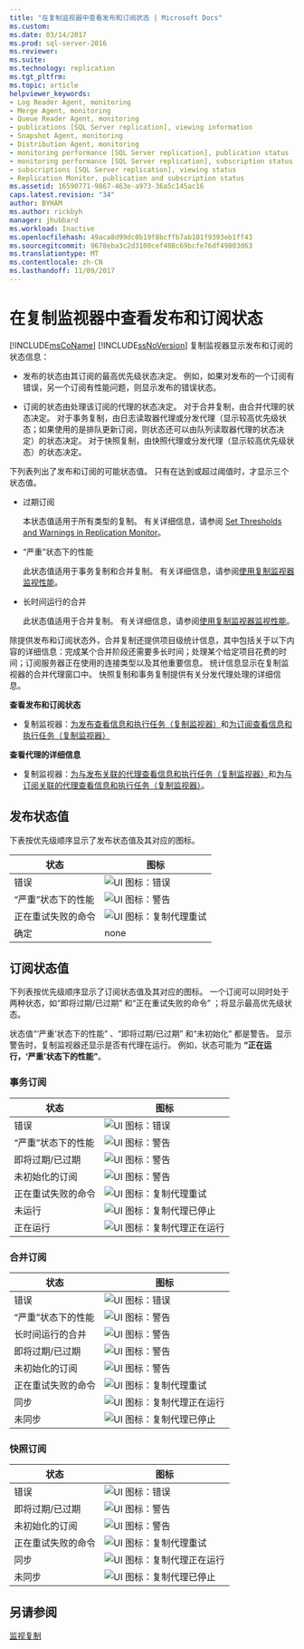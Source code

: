 ```yaml
---
title: "在复制监视器中查看发布和订阅状态 | Microsoft Docs"
ms.custom: 
ms.date: 03/14/2017
ms.prod: sql-server-2016
ms.reviewer: 
ms.suite: 
ms.technology: replication
ms.tgt_pltfrm: 
ms.topic: article
helpviewer_keywords:
- Log Reader Agent, monitoring
- Merge Agent, monitoring
- Queue Reader Agent, monitoring
- publications [SQL Server replication], viewing information
- Snapshot Agent, monitoring
- Distribution Agent, monitoring
- monitoring performance [SQL Server replication], publication status
- monitoring performance [SQL Server replication], subscription status
- subscriptions [SQL Server replication], viewing status
- Replication Monitor, publication and subscription status
ms.assetid: 16590771-9867-463e-a973-36a5c145ac16
caps.latest.revision: "34"
author: BYHAM
ms.author: rickbyh
manager: jhubbard
ms.workload: Inactive
ms.openlocfilehash: 49aca8d99dc0b19f8bcffb7ab101f9393eb1ff43
ms.sourcegitcommit: 9678eba3c2d3100cef408c69bcfe76df49803d63
ms.translationtype: MT
ms.contentlocale: zh-CN
ms.lasthandoff: 11/09/2017
---
```

# <a name="view-publication-and-subscription-status-in-replication-monitor"></a>在复制监视器中查看发布和订阅状态
  [!INCLUDE[msCoName](../../../includes/msconame-md.md)] [!INCLUDE[ssNoVersion](../../../includes/ssnoversion-md.md)] 复制监视器显示发布和订阅的状态信息：  
  
-   发布的状态由其订阅的最高优先级状态决定。 例如，如果对发布的一个订阅有错误，另一个订阅有性能问题，则显示发布的错误状态。  
  
-   订阅的状态由处理该订阅的代理的状态决定。 对于合并复制，由合并代理的状态决定。 对于事务复制，由日志读取器代理或分发代理（显示较高优先级状态；如果使用的是排队更新订阅，则状态还可以由队列读取器代理的状态决定）的状态决定。 对于快照复制，由快照代理或分发代理（显示较高优先级状态）的状态决定。  
  
 下列表列出了发布和订阅的可能状态值。 只有在达到或超过阈值时，才显示三个状态值。  
  
-   过期订阅  
  
     本状态值适用于所有类型的复制。 有关详细信息，请参阅 [Set Thresholds and Warnings in Replication Monitor](../../../relational-databases/replication/monitor/set-thresholds-and-warnings-in-replication-monitor.md)。  
  
-   “严重”状态下的性能  
  
     此状态值适用于事务复制和合并复制。 有关详细信息，请参阅[使用复制监视器监视性能](../../../relational-databases/replication/monitor/monitor-performance-with-replication-monitor.md)。  
  
-   长时间运行的合并  
  
     此状态值适用于合并复制。 有关详细信息，请参阅[使用复制监视器监视性能](../../../relational-databases/replication/monitor/monitor-performance-with-replication-monitor.md)。  
  
 除提供发布和订阅状态外，合并复制还提供项目级统计信息，其中包括关于以下内容的详细信息：完成某个合并阶段还需要多长时间；处理某个给定项目花费的时间；订阅服务器正在使用的连接类型以及其他重要信息。 统计信息显示在复制监视器的合并代理窗口中。 快照复制和事务复制提供有关分发代理处理的详细信息。  
  
 **查看发布和订阅状态**  
  
-   复制监视器：[为发布查看信息和执行任务（复制监视器）](../../../relational-databases/replication/monitor/view-information-and-perform-tasks-for-a-publication-replication-monitor.md)和[为订阅查看信息和执行任务（复制监视器）](../../../relational-databases/replication/monitor/view-information-and-perform-tasks-for-a-subscription-replication-monitor.md)  
  
 **查看代理的详细信息**  
  
-   复制监视器：[为与发布关联的代理查看信息和执行任务（复制监视器）](../../../relational-databases/replication/monitor/view-information-and-perform-tasks-for-publication-agents.md)和[为与订阅关联的代理查看信息和执行任务（复制监视器）](../../../relational-databases/replication/monitor/view-information-and-perform-tasks-for-subscription-agents.md)。  
  
## <a name="publication-status-values"></a>发布状态值  
 下表按优先级顺序显示了发布状态值及其对应的图标。  
  
|状态|图标|  
|------------|----------|  
|错误|![UI 图标：错误](../../../database-engine/availability-groups/windows/media/repl-icon-error.gif "UI 图标：错误")|  
|“严重”状态下的性能|![UI 图标：警告](../../../database-engine/availability-groups/windows/media/repl-icon-warn.gif "UI 图标：警告")|  
|正在重试失败的命令|![UI 图标：复制代理重试](../../../relational-databases/replication/monitor/media/repl-icon-retry.gif "UI 图标：复制代理重试")|  
|确定|none|  
  
## <a name="subscription-status-values"></a>订阅状态值  
 下列表按优先级顺序显示了订阅状态值及其对应的图标。 一个订阅可以同时处于两种状态，如“即将过期/已过期”  和“正在重试失败的命令” ；将显示最高优先级状态。  
  
 状态值“‘严重’状态下的性能” 、“即将过期/已过期” 和“未初始化”  都是警告。 显示警告时，复制监视器还显示是否有代理在运行。 例如，状态可能为 **“正在运行，‘严重’状态下的性能”**。  
  
### <a name="transactional-subscriptions"></a>事务订阅  
  
|状态|图标|  
|------------|----------|  
|错误|![UI 图标：错误](../../../database-engine/availability-groups/windows/media/repl-icon-error.gif "UI 图标：错误")|  
|“严重”状态下的性能|![UI 图标：警告](../../../database-engine/availability-groups/windows/media/repl-icon-warn.gif "UI 图标：警告")|  
|即将过期/已过期|![UI 图标：警告](../../../database-engine/availability-groups/windows/media/repl-icon-warn.gif "UI 图标：警告")|  
|未初始化的订阅|![UI 图标：警告](../../../database-engine/availability-groups/windows/media/repl-icon-warn.gif "UI 图标：警告")|  
|正在重试失败的命令|![UI 图标：复制代理重试](../../../relational-databases/replication/monitor/media/repl-icon-retry.gif "UI 图标：复制代理重试")|  
|未运行|![UI 图标：复制代理已停止](../../../relational-databases/replication/monitor/media/repl-icon-stopped.gif "UI 图标：复制代理已停止")|  
|正在运行|![UI 图标：复制代理正在运行](../../../relational-databases/replication/monitor/media/repl-icon-running.gif "UI 图标：复制代理正在运行")|  
  
### <a name="merge-subscriptions"></a>合并订阅  
  
|状态|图标|  
|------------|----------|  
|错误|![UI 图标：错误](../../../database-engine/availability-groups/windows/media/repl-icon-error.gif "UI 图标：错误")|  
|“严重”状态下的性能|![UI 图标：警告](../../../database-engine/availability-groups/windows/media/repl-icon-warn.gif "UI 图标：警告")|  
|长时间运行的合并|![UI 图标：警告](../../../database-engine/availability-groups/windows/media/repl-icon-warn.gif "UI 图标：警告")|  
|即将过期/已过期|![UI 图标：警告](../../../database-engine/availability-groups/windows/media/repl-icon-warn.gif "UI 图标：警告")|  
|未初始化的订阅|![UI 图标：警告](../../../database-engine/availability-groups/windows/media/repl-icon-warn.gif "UI 图标：警告")|  
|正在重试失败的命令|![UI 图标：复制代理重试](../../../relational-databases/replication/monitor/media/repl-icon-retry.gif "UI 图标：复制代理重试")|  
|同步|![UI 图标：复制代理正在运行](../../../relational-databases/replication/monitor/media/repl-icon-running.gif "UI 图标：复制代理正在运行")|  
|未同步|![UI 图标：复制代理已停止](../../../relational-databases/replication/monitor/media/repl-icon-stopped.gif "UI 图标：复制代理已停止")|  
  
### <a name="snapshot-subscriptions"></a>快照订阅  
  
|状态|图标|  
|------------|----------|  
|错误|![UI 图标：错误](../../../database-engine/availability-groups/windows/media/repl-icon-error.gif "UI 图标：错误")|  
|即将过期/已过期|![UI 图标：警告](../../../database-engine/availability-groups/windows/media/repl-icon-warn.gif "UI 图标：警告")|  
|未初始化的订阅|![UI 图标：警告](../../../database-engine/availability-groups/windows/media/repl-icon-warn.gif "UI 图标：警告")|  
|正在重试失败的命令|![UI 图标：复制代理重试](../../../relational-databases/replication/monitor/media/repl-icon-retry.gif "UI 图标：复制代理重试")|  
|同步|![UI 图标：复制代理正在运行](../../../relational-databases/replication/monitor/media/repl-icon-running.gif "UI 图标：复制代理正在运行")|  
|未同步|![UI 图标：复制代理已停止](../../../relational-databases/replication/monitor/media/repl-icon-stopped.gif "UI 图标：复制代理已停止")|  
  
## <a name="see-also"></a>另请参阅  
 [监视复制](../../../relational-databases/replication/monitor/monitoring-replication-overview.md)  
  
  

